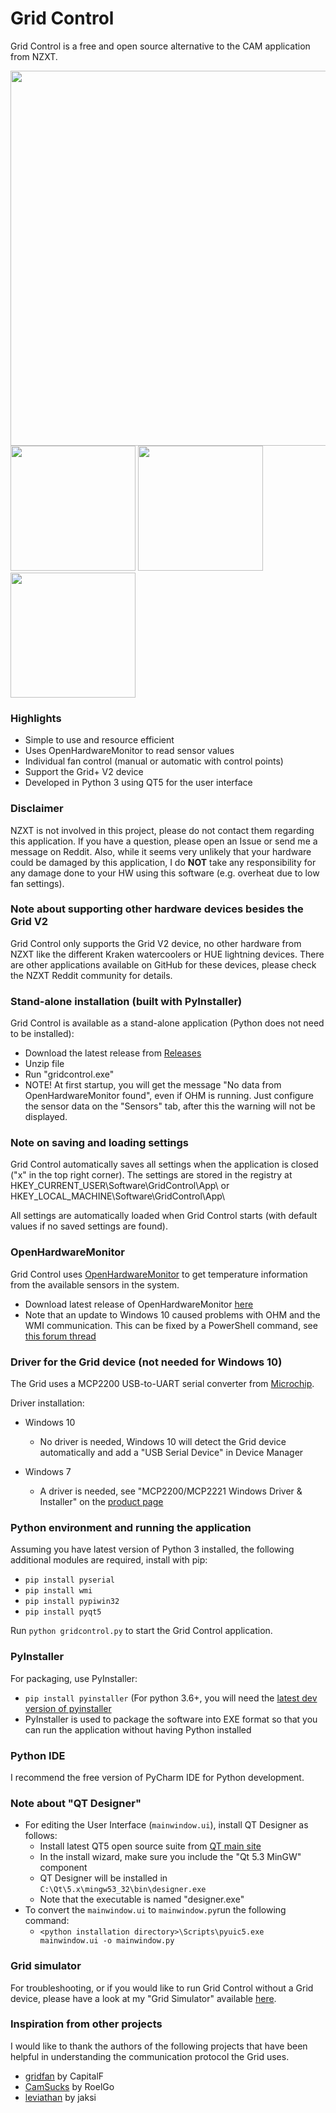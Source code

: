 # Grid Control
Grid Control is a free and open source alternative to the CAM application from NZXT.

<img src="https://github.com/akej74/grid-control/blob/master/screenshots/screenshot_1.png" width="600">

<img src="https://github.com/akej74/grid-control/blob/master/screenshots/screenshot_2.png" width="200">
<img src="https://github.com/akej74/grid-control/blob/master/screenshots/screenshot_3.png" width="200">
<img src="https://github.com/akej74/grid-control/blob/master/screenshots/screenshot_4.png" width="200">

### Highlights
- Simple to use and resource efficient
- Uses OpenHardwareMonitor to read sensor values
- Individual fan control (manual or automatic with control points)
- Support the Grid+ V2 device
- Developed in Python 3 using QT5 for the user interface

### Disclaimer
NZXT is not involved in this project, please do not contact them regarding this application. If you have a question, please open an Issue or send me a message on Reddit. Also, while it seems very unlikely that your hardware could be damaged by this application, I do **NOT** take any responsibility for any damage done to your HW using this software (e.g. overheat due to low fan settings).

### Note about supporting other hardware devices besides the Grid V2
Grid Control only supports the Grid V2 device, no other hardware from NZXT like the different Kraken watercoolers or HUE lightning devices. There are other applications available on GitHub for these devices, please check the NZXT Reddit community for details.

### Stand-alone installation (built with PyInstaller)
Grid Control is available as a stand-alone application (Python does not need to be installed):
- Download the latest release from [Releases](https://github.com/akej74/grid-control/releases)
- Unzip file
- Run "gridcontrol.exe"
- NOTE! At first startup, you will get the message "No data from OpenHardwareMonitor found", even if OHM is running. Just configure the sensor data on the "Sensors" tab, after this the warning will not be displayed.

### Note on saving and loading settings
Grid Control automatically saves all settings when the application is closed ("x" in the top right corner). The settings are stored in the registry at HKEY_CURRENT_USER\Software\GridControl\App\ or HKEY_LOCAL_MACHINE\Software\GridControl\App\

All settings are automatically loaded when Grid Control starts (with default values if no saved settings are found).

### OpenHardwareMonitor
Grid Control uses [OpenHardwareMonitor](https://github.com/openhardwaremonitor/openhardwaremonitor) to get temperature information from the available sensors in the system. 
- Download latest release of OpenHardwareMonitor [here](http://openhardwaremonitor.org/files/openhardwaremonitor-v0.8.0.3-alpha.zip)
- Note that an update to Windows 10 caused problems with OHM and the WMI communication. This can be fixed by a PowerShell command, see [this forum thread](https://forum.rainmeter.net/viewtopic.php?t=19546)

### Driver for the Grid device (not needed for Windows 10)
The Grid uses a MCP2200 USB-to-UART serial converter from [Microchip](http://www.microchip.com/wwwproducts/en/en546923).

Driver installation:
- Windows 10
  - No driver is needed, Windows 10 will detect the Grid device automatically and add a "USB Serial Device" in Device Manager
 
- Windows 7
  - A driver is needed, see "MCP2200/MCP2221 Windows Driver & Installer" on the [product page](http://www.microchip.com/wwwproducts/en/en546923)
 
### Python environment and running the application
Assuming you have latest version of Python 3 installed, the following additional modules are required, install with pip:
- `pip install pyserial`
- `pip install wmi`
- `pip install pypiwin32`
- `pip install pyqt5`

Run `python gridcontrol.py` to start the Grid Control application.

### PyInstaller
For packaging, use PyInstaller:
- `pip install pyinstaller` (For python 3.6+, you will need the [latest dev version of pyinstaller](https://pythonhosted.org/PyInstaller/when-things-go-wrong.html#getting-the-latest-version)
- PyInstaller is used to package the software into EXE format so that you can run the application without having Python installed

### Python IDE
I recommend the free version of PyCharm IDE for Python development.

### Note about "QT Designer"
- For editing the User Interface (`mainwindow.ui`), install QT Designer as follows:
  - Install latest QT5 open source suite from [QT main site](https://www.qt.io/)
  - In the install wizard, make sure you include the "Qt 5.3 MinGW" component
  - QT Designer will be installed in `C:\Qt\5.x\mingw53_32\bin\designer.exe`
  - Note that the executable is named "designer.exe"
- To convert the `mainwindow.ui` to `mainwindow.py`run the following command:
  - `<python installation directory>\Scripts\pyuic5.exe mainwindow.ui -o mainwindow.py`

### Grid simulator
For troubleshooting, or if you would like to run Grid Control without a Grid device, please have a look at my "Grid Simulator" available [here](https://github.com/akej74/grid-simulator).
 
### Inspiration from other projects
I would like to thank the authors of the following projects that have been helpful in understanding the communication protocol the Grid uses.
- [gridfan](https://github.com/CapitalF/gridfan) by CapitalF
- [CamSucks](https://github.com/RoelGo/CamSucks) by RoelGo
- [leviathan](https://github.com/jaksi/leviathan) by jaksi

